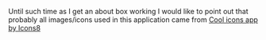 Until such time as I get an about box working I would like to point out that probably all images/icons used
in this application came from [Cool icons app by Icons8](https://icons8.com/app)
